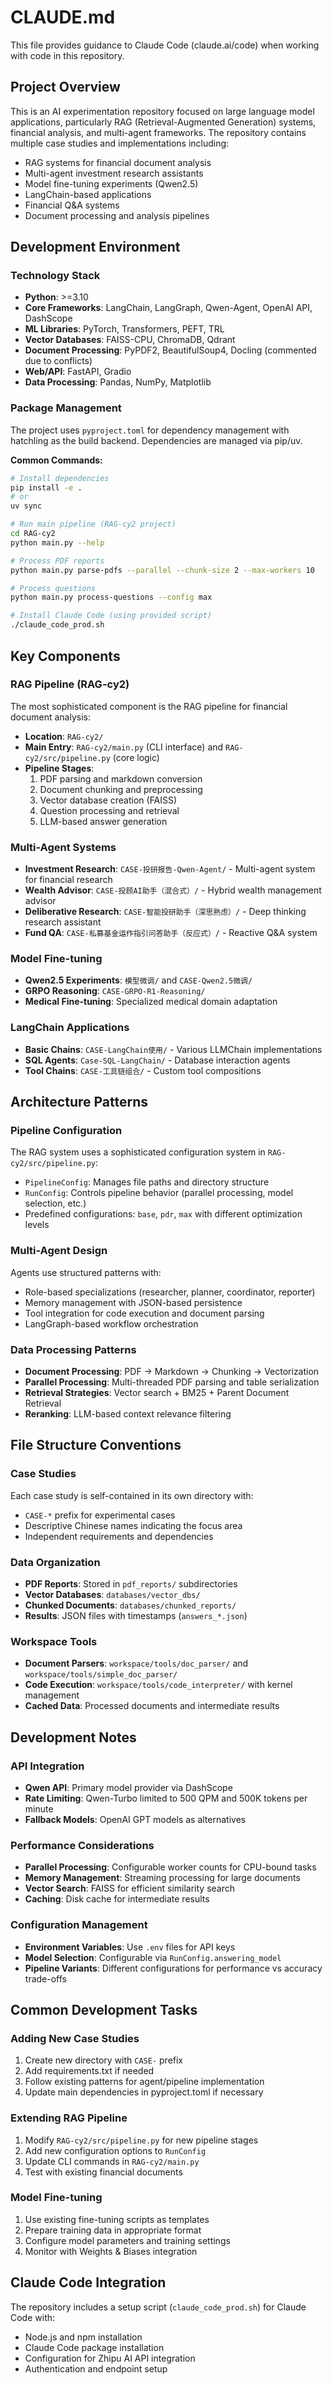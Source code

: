 # CLAUDE.md

This file provides guidance to Claude Code (claude.ai/code) when working with code in this repository.

## Project Overview

This is an AI experimentation repository focused on large language model applications, particularly RAG (Retrieval-Augmented Generation) systems, financial analysis, and multi-agent frameworks. The repository contains multiple case studies and implementations including:

- RAG systems for financial document analysis
- Multi-agent investment research assistants
- Model fine-tuning experiments (Qwen2.5)
- LangChain-based applications
- Financial Q&A systems
- Document processing and analysis pipelines

## Development Environment

### Technology Stack
- **Python**: >=3.10
- **Core Frameworks**: LangChain, LangGraph, Qwen-Agent, OpenAI API, DashScope
- **ML Libraries**: PyTorch, Transformers, PEFT, TRL
- **Vector Databases**: FAISS-CPU, ChromaDB, Qdrant
- **Document Processing**: PyPDF2, BeautifulSoup4, Docling (commented due to conflicts)
- **Web/API**: FastAPI, Gradio
- **Data Processing**: Pandas, NumPy, Matplotlib

### Package Management
The project uses `pyproject.toml` for dependency management with hatchling as the build backend. Dependencies are managed via pip/uv.

**Common Commands:**
```bash
# Install dependencies
pip install -e .
# or
uv sync

# Run main pipeline (RAG-cy2 project)
cd RAG-cy2
python main.py --help

# Process PDF reports
python main.py parse-pdfs --parallel --chunk-size 2 --max-workers 10

# Process questions
python main.py process-questions --config max

# Install Claude Code (using provided script)
./claude_code_prod.sh
```

## Key Components

### RAG Pipeline (RAG-cy2)
The most sophisticated component is the RAG pipeline for financial document analysis:
- **Location**: `RAG-cy2/`
- **Main Entry**: `RAG-cy2/main.py` (CLI interface) and `RAG-cy2/src/pipeline.py` (core logic)
- **Pipeline Stages**:
  1. PDF parsing and markdown conversion
  2. Document chunking and preprocessing
  3. Vector database creation (FAISS)
  4. Question processing and retrieval
  5. LLM-based answer generation

### Multi-Agent Systems
- **Investment Research**: `CASE-投研报告-Qwen-Agent/` - Multi-agent system for financial research
- **Wealth Advisor**: `CASE-投顾AI助手（混合式）/` - Hybrid wealth management advisor
- **Deliberative Research**: `CASE-智能投研助手（深思熟虑）/` - Deep thinking research assistant
- **Fund QA**: `CASE-私募基金运作指引问答助手（反应式）/` - Reactive Q&A system

### Model Fine-tuning
- **Qwen2.5 Experiments**: `模型微调/` and `CASE-Qwen2.5微调/`
- **GRPO Reasoning**: `CASE-GRPO-R1-Reasoning/`
- **Medical Fine-tuning**: Specialized medical domain adaptation

### LangChain Applications
- **Basic Chains**: `CASE-LangChain使用/` - Various LLMChain implementations
- **SQL Agents**: `Case-SQL-LangChain/` - Database interaction agents
- **Tool Chains**: `CASE-工具链组合/` - Custom tool compositions

## Architecture Patterns

### Pipeline Configuration
The RAG system uses a sophisticated configuration system in `RAG-cy2/src/pipeline.py`:
- `PipelineConfig`: Manages file paths and directory structure
- `RunConfig`: Controls pipeline behavior (parallel processing, model selection, etc.)
- Predefined configurations: `base`, `pdr`, `max` with different optimization levels

### Multi-Agent Design
Agents use structured patterns with:
- Role-based specializations (researcher, planner, coordinator, reporter)
- Memory management with JSON-based persistence
- Tool integration for code execution and document parsing
- LangGraph-based workflow orchestration

### Data Processing Patterns
- **Document Processing**: PDF → Markdown → Chunking → Vectorization
- **Parallel Processing**: Multi-threaded PDF parsing and table serialization
- **Retrieval Strategies**: Vector search + BM25 + Parent Document Retrieval
- **Reranking**: LLM-based context relevance filtering

## File Structure Conventions

### Case Studies
Each case study is self-contained in its own directory with:
- `CASE-*` prefix for experimental cases
- Descriptive Chinese names indicating the focus area
- Independent requirements and dependencies

### Data Organization
- **PDF Reports**: Stored in `pdf_reports/` subdirectories
- **Vector Databases**: `databases/vector_dbs/`
- **Chunked Documents**: `databases/chunked_reports/`
- **Results**: JSON files with timestamps (`answers_*.json`)

### Workspace Tools
- **Document Parsers**: `workspace/tools/doc_parser/` and `workspace/tools/simple_doc_parser/`
- **Code Execution**: `workspace/tools/code_interpreter/` with kernel management
- **Cached Data**: Processed documents and intermediate results

## Development Notes

### API Integration
- **Qwen API**: Primary model provider via DashScope
- **Rate Limiting**: Qwen-Turbo limited to 500 QPM and 500K tokens per minute
- **Fallback Models**: OpenAI GPT models as alternatives

### Performance Considerations
- **Parallel Processing**: Configurable worker counts for CPU-bound tasks
- **Memory Management**: Streaming processing for large documents
- **Vector Search**: FAISS for efficient similarity search
- **Caching**: Disk cache for intermediate results

### Configuration Management
- **Environment Variables**: Use `.env` files for API keys
- **Model Selection**: Configurable via `RunConfig.answering_model`
- **Pipeline Variants**: Different configurations for performance vs accuracy trade-offs

## Common Development Tasks

### Adding New Case Studies
1. Create new directory with `CASE-` prefix
2. Add requirements.txt if needed
3. Follow existing patterns for agent/pipeline implementation
4. Update main dependencies in pyproject.toml if necessary

### Extending RAG Pipeline
1. Modify `RAG-cy2/src/pipeline.py` for new pipeline stages
2. Add new configuration options to `RunConfig`
3. Update CLI commands in `RAG-cy2/main.py`
4. Test with existing financial documents

### Model Fine-tuning
1. Use existing fine-tuning scripts as templates
2. Prepare training data in appropriate format
3. Configure model parameters and training settings
4. Monitor with Weights & Biases integration

## Claude Code Integration

The repository includes a setup script (`claude_code_prod.sh`) for Claude Code with:
- Node.js and npm installation
- Claude Code package installation
- Configuration for Zhipu AI API integration
- Authentication and endpoint setup